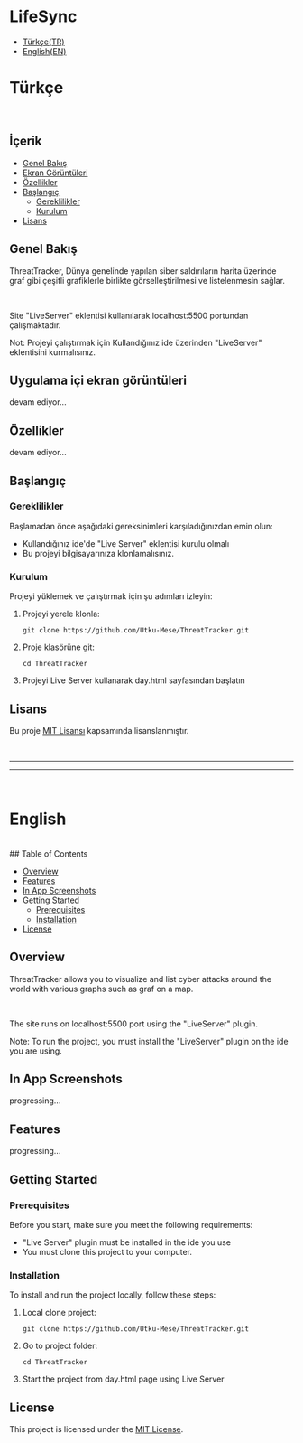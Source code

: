 # LifeSync

- [Türkçe(TR)](#türkçe)
- [English(EN)](#english)


# Türkçe
<br>

## İçerik

- [Genel Bakış](#genel-bakış)
- [Ekran Görüntüleri](#uygulama-içi-ekran-görüntüleri)
- [Özellikler](#özellikler)
- [Başlangıç](#başlangıç)
  - [Gereklilikler](#gereklilikler)
  - [Kurulum](#kurulum)
- [Lisans](#lisans)

## Genel Bakış

ThreatTracker, Dünya genelinde yapılan siber saldırıların harita üzerinde graf gibi çeşitli grafiklerle birlikte görselleştirilmesi ve listelenmesin sağlar.

<br>

Site "LiveServer" eklentisi kullanılarak localhost:5500 portundan çalışmaktadır.

Not: Projeyi çalıştırmak için Kullandığınız ide üzerinden "LiveServer" eklentisini kurmalısınız.

## Uygulama içi ekran görüntüleri

devam ediyor...

## Özellikler

devam ediyor...

## Başlangıç

### Gereklilikler

Başlamadan önce aşağıdaki gereksinimleri karşıladığınızdan emin olun:

- Kullandığınız ide'de "Live Server" eklentisi kurulu olmalı
- Bu projeyi bilgisayarınıza klonlamalısınız.

### Kurulum

Projeyi yüklemek ve çalıştırmak için şu adımları izleyin:

1. Projeyi yerele klonla:

   ```shell
   git clone https://github.com/Utku-Mese/ThreatTracker.git

2. Proje klasörüne git:

    ```shell
    cd ThreatTracker

3. Projeyi Live Server kullanarak day.html sayfasından başlatın
   
## Lisans

Bu proje [MIT Lisansı](/LICENSE) kapsamında lisanslanmıştır.


<br>
<hr>
<hr>
<br>

# English
<br>
## Table of Contents

- [Overview](#overview)
- [Features](#features)
- [In App Screenshots](#in-app-screenshots)
- [Getting Started](#getting-started)
  - [Prerequisites](#prerequisites)
  - [Installation](#installation)
- [License](#license)

## Overview

ThreatTracker allows you to visualize and list cyber attacks around the world with various graphs such as graf on a map.

<br>

The site runs on localhost:5500 port using the "LiveServer" plugin.

Note: To run the project, you must install the "LiveServer" plugin on the ide you are using.

## In App Screenshots

progressing...

## Features

progressing...

## Getting Started

### Prerequisites

Before you start, make sure you meet the following requirements:

- "Live Server" plugin must be installed in the ide you use
- You must clone this project to your computer.

### Installation

To install and run the project locally, follow these steps:

1. Local clone project:

   ```shell
   git clone https://github.com/Utku-Mese/ThreatTracker.git

2. Go to project folder:

    ```shell
    cd ThreatTracker

3. Start the project from day.html page using Live Server

## License

This project is licensed under the [MIT License](/LICENSE).


